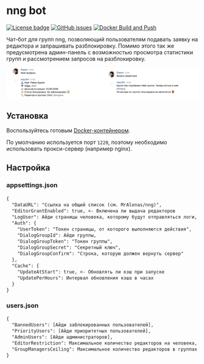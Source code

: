 # nng bot

[![License badge](https://img.shields.io/badge/license-EUPL-blue.svg)](LICENSE)
[![GitHub issues](https://img.shields.io/github/issues/MrAlonas/nng-bot)](https://github.com/MrAlonas/nng-bot/issues)
[![Docker Build and Push](https://github.com/MrAlonas/nng-bot/actions/workflows/docker.yml/badge.svg)](https://github.com/MrAlonas/nng-bot/actions/workflows/docker.yml)

Чат-бот для групп nng, позволяющий пользователям подавать заявку на редактора и запрашивать разблокировку. Помимо этого так же предусмотрена админ-панель с возможностью просмотра статистики групп и рассмотрением запросов на разблокировку.

<p align="center">
  <img src=".github/IMAGES/bot.png">
</p>

## Установка

Воспользуйтесь готовым [Docker-контейнером](https://github.com/orgs/MrAlonas/packages/container/package/nng-bot).

По умолчанию используется порт `1220`, поэтому необходимо использовать прокси-сервер (например nginx).

## Настройка

### appsettings.json

```
{
  "DataURL": "Ссылка на общий список (см. MrAlonas/nng)",
  "EditorGrantEnabled": true, <- Включена ли выдача редакторов
  "LogUser": Айди страницы человека, которому будут отправляться логи,
  "Auth": {
    "UserToken": "Токен страницы, от которого выполняются действия",
    "DialogGroupId": Айди группы,
    "DialogGroupToken": "Токен группы",
    "DialogGroupSecret": "Секретный ключ",
    "DialogGroupConfirm": "Строка, которую должен вернуть сервер"
  },
  "Cache": {
    "UpdateAtStart": true, <- Обновлять ли кэш при запуске
    "UpdatePerHours": Интервал обновления кэша в часах
  }
}
```

### users.json

```
{
  "BannedUsers": [Айди заблокированных пользователей],
  "PriorityUsers": [Айди приоритетных пользователей],
  "AdminUsers": [Айди администраторов],
  "EditorRestriction": Максимальное количество редакторов на человека,
  "GroupManagersCeiling": Максимальное количество редакторов в группах
}
```
